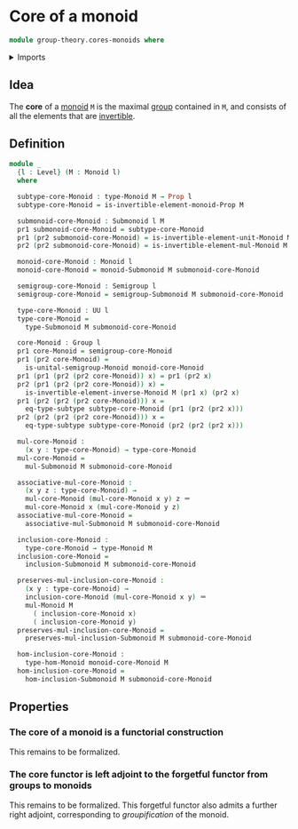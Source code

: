# Core of a monoid

```agda
module group-theory.cores-monoids where
```

<details><summary>Imports</summary>

```agda
open import foundation.dependent-pair-types
open import foundation.identity-types
open import foundation.propositions
open import foundation.subtypes
open import foundation.universe-levels

open import group-theory.groups
open import group-theory.homomorphisms-monoids
open import group-theory.invertible-elements-monoids
open import group-theory.monoids
open import group-theory.semigroups
open import group-theory.submonoids
```

</details>

## Idea

The **core** of a [monoid](group-theory.monoids.md) `M` is the maximal
[group](group-theory.groups.md) contained in `M`, and consists of all the
elements that are [invertible](group-theory.invertible-elements-monoids.md).

## Definition

```agda
module _
  {l : Level} (M : Monoid l)
  where

  subtype-core-Monoid : type-Monoid M → Prop l
  subtype-core-Monoid = is-invertible-element-monoid-Prop M

  submonoid-core-Monoid : Submonoid l M
  pr1 submonoid-core-Monoid = subtype-core-Monoid
  pr1 (pr2 submonoid-core-Monoid) = is-invertible-element-unit-Monoid M
  pr2 (pr2 submonoid-core-Monoid) = is-invertible-element-mul-Monoid M

  monoid-core-Monoid : Monoid l
  monoid-core-Monoid = monoid-Submonoid M submonoid-core-Monoid

  semigroup-core-Monoid : Semigroup l
  semigroup-core-Monoid = semigroup-Submonoid M submonoid-core-Monoid

  type-core-Monoid : UU l
  type-core-Monoid =
    type-Submonoid M submonoid-core-Monoid

  core-Monoid : Group l
  pr1 core-Monoid = semigroup-core-Monoid
  pr1 (pr2 core-Monoid) =
    is-unital-semigroup-Monoid monoid-core-Monoid
  pr1 (pr1 (pr2 (pr2 core-Monoid)) x) = pr1 (pr2 x)
  pr2 (pr1 (pr2 (pr2 core-Monoid)) x) =
    is-invertible-element-inverse-Monoid M (pr1 x) (pr2 x)
  pr1 (pr2 (pr2 (pr2 core-Monoid))) x =
    eq-type-subtype subtype-core-Monoid (pr1 (pr2 (pr2 x)))
  pr2 (pr2 (pr2 (pr2 core-Monoid))) x =
    eq-type-subtype subtype-core-Monoid (pr2 (pr2 (pr2 x)))

  mul-core-Monoid :
    (x y : type-core-Monoid) → type-core-Monoid
  mul-core-Monoid =
    mul-Submonoid M submonoid-core-Monoid

  associative-mul-core-Monoid :
    (x y z : type-core-Monoid) →
    mul-core-Monoid (mul-core-Monoid x y) z ＝
    mul-core-Monoid x (mul-core-Monoid y z)
  associative-mul-core-Monoid =
    associative-mul-Submonoid M submonoid-core-Monoid

  inclusion-core-Monoid :
    type-core-Monoid → type-Monoid M
  inclusion-core-Monoid =
    inclusion-Submonoid M submonoid-core-Monoid

  preserves-mul-inclusion-core-Monoid :
    (x y : type-core-Monoid) →
    inclusion-core-Monoid (mul-core-Monoid x y) ＝
    mul-Monoid M
      ( inclusion-core-Monoid x)
      ( inclusion-core-Monoid y)
  preserves-mul-inclusion-core-Monoid =
    preserves-mul-inclusion-Submonoid M submonoid-core-Monoid

  hom-inclusion-core-Monoid :
    type-hom-Monoid monoid-core-Monoid M
  hom-inclusion-core-Monoid =
    hom-inclusion-Submonoid M submonoid-core-Monoid
```

## Properties

### The core of a monoid is a functorial construction

This remains to be formalized.

### The core functor is left adjoint to the forgetful functor from groups to monoids

This remains to be formalized. This forgetful functor also admits a further
right adjoint, corresponding to _groupification_ of the monoid.
